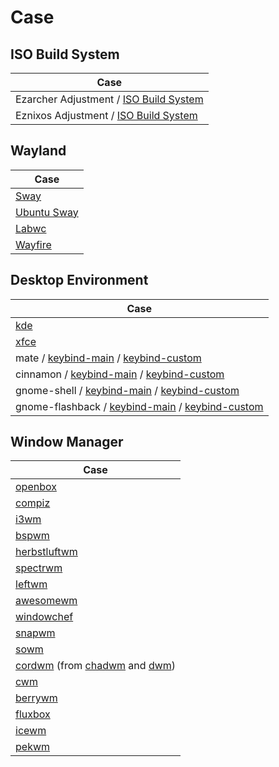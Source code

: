

# Case


## ISO Build System

| Case |
| --- |
| Ezarcher Adjustment / [ISO Build System](https://github.com/samwhelp/ezarcher-adjustment/tree/main/project/ezarcher-adjustment-system)
| Eznixos Adjustment / [ISO Build System](https://github.com/samwhelp/eznixos-adjustment-iso-profile)


## Wayland

| Case |
| --- |
| [Sway](https://samwhelp.github.io/note-about-sway/) |
| [Ubuntu Sway](https://samwhelp.github.io/note-about-ubuntu-sway/read/config/ubuntu-sway-adjustment/keybind.html) |
| [Labwc](https://github.com/samwhelp/system-modeling/tree/main/profile/main/overlay/etc/skel/.config/labwc) |
| [Wayfire](https://samwhelp.github.io/note-about-wayfire/) |


## Desktop Environment

| Case |
| --- |
| [kde](https://samwhelp.github.io/note-about-kde/read/config/keybind.html) |
| [xfce](https://samwhelp.github.io/note-about-xfce/read/scenario/main.html) |
| mate / [keybind-main](https://samwhelp.github.io/note-about-ubuntu/read/desktop_environment/mate/adjustment/keybind-main.html) / [keybind-custom](https://samwhelp.github.io/note-about-ubuntu/read/desktop_environment/mate/adjustment/keybind-custom.html) |
| cinnamon / [keybind-main](https://samwhelp.github.io/note-about-ubuntu/read/desktop_environment/cinnamon/adjustment/keybind-main.html) / [keybind-custom](https://samwhelp.github.io/note-about-ubuntu/read/desktop_environment/cinnamon/adjustment/keybind-custom.html) |
| gnome-shell / [keybind-main](https://samwhelp.github.io/note-about-ubuntu/read/desktop_environment/gnome-shell/adjustment/keybind-main.html) / [keybind-custom](https://samwhelp.github.io/note-about-ubuntu/read/desktop_environment/gnome-shell/adjustment/keybind-custom.html) |
| gnome-flashback / [keybind-main](https://samwhelp.github.io/note-about-ubuntu/read/desktop_environment/gnome-flashback/adjustment/keybind-main.html) / [keybind-custom](https://samwhelp.github.io/note-about-ubuntu/read/desktop_environment/gnome-flashback/adjustment/keybind-custom.html) |


## Window Manager

| Case |
| --- |
| [openbox](https://samwhelp.github.io/note-about-openbox/read/config/main/keybind.html)|
| [compiz](https://samwhelp.github.io/note-about-compiz/) |
| [i3wm](https://samwhelp.github.io/note-about-i3wm/read/scenario/main.html) |
| [bspwm](https://samwhelp.github.io/note-about-bspwm/read/scenario/main.html) |
| [herbstluftwm](https://samwhelp.github.io/note-about-herbstluftwm/read/scenario.html) |
| [spectrwm](https://samwhelp.github.io/note-about-spectrwm/read/scenario.html) |
| [leftwm](https://samwhelp.github.io/note-about-leftwm/read/scenario.html) |
| [awesomewm](https://samwhelp.github.io/note-about-awesomewm/read/my.html) |
| [windowchef](https://samwhelp.github.io/note-about-windowchef/read/config.html) |
| [snapwm](https://github.com/samwhelp/snapwm-config/blob/main/asset/config/snapwm/key.conf) |
| [sowm](https://samwhelp.github.io/note-about-sowm/read/config.html) |
| [cordwm](https://github.com/samwhelp/cordwm/blob/main/asset/usr/share/cordwm/docs/spec-keybind.md) (from [chadwm](https://github.com/siduck/chadwm) and [dwm](https://dwm.suckless.org/)) |
| [cwm](https://github.com/samwhelp/system-modeling/blob/main/profile/main/overlay/etc/skel/.local/share/cwmrc-profile/main/cwmrc) |
| [berrywm](https://github.com/samwhelp/system-modeling/tree/main/profile/main/overlay/etc/skel/.local/share/berrywmrc-profile) |
| [fluxbox](https://github.com/samwhelp/system-modeling/tree/main/profile/main/overlay/etc/skel/.local/share/fluxboxrc-profile/main) |
| [icewm](https://github.com/samwhelp/system-modeling/blob/main/profile/main/overlay/etc/skel/.local/share/icewmrc-profile/start/keys) |
| [pekwm](https://github.com/samwhelp/system-modeling/tree/main/profile/main/overlay/etc/skel/.local/share/pekwmrc-profile/main) |
